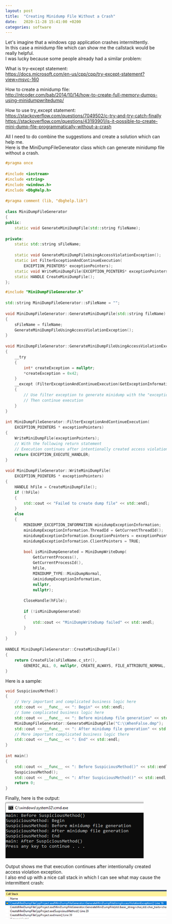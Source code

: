 ```yaml
---
layout: post
title:  "Creating Minidump File Without a Crash"
date:   2020-11-28 15:41:00 +0200
categories: software
---
```


Let's imagine that a windows cpp application crashes intermittently.  
In this case a minidump file which can show me the callstack would be really helpful.  
I was lucky because some people already had a similar problem:

What is try-except statement:  
<https://docs.microsoft.com/en-us/cpp/cpp/try-except-statement?view=msvc-160>  

How to create a minidump file:  
<http://ntcoder.com/bab/2014/10/14/how-to-create-full-memory-dumps-using-minidumpwritedump/>  

How to use try_except statement:  
<https://stackoverflow.com/questions/7049502/c-try-and-try-catch-finally>  
<https://stackoverflow.com/questions/43193901/is-it-possible-to-create-mini-dump-file-programmatically-without-a-crash>  

All I need to do combine the suggestions and create a solution which can help me.  
Here is the MiniDumpFileGenerator class which can generate minidump file without a crash.

```cpp
#pragma once

#include <iostream>
#include <string>
#include <windows.h>
#include <DbgHelp.h>

#pragma comment (lib, "dbghelp.lib")

class MiniDumpFileGenerator
{
public:
    static void GenerateMiniDumpFile(std::string fileName);

private:
    static std::string sFileName;

    static void GenerateMiniDumpFileUsingAccessViolationException();
    static int FilterExceptionAndContinueExecution(
        EXCEPTION_POINTERS* exceptionPointers);
    static void WriteMiniDumpFile(EXCEPTION_POINTERS* exceptionPointers);
    static HANDLE CreateMiniDumpFile();
};
```

```cpp
#include "MiniDumpFileGenerator.h"

std::string MiniDumpFileGenerator::sFileName = "";

void MiniDumpFileGenerator::GenerateMiniDumpFile(std::string fileName)
{
    sFileName = fileName;
    GenerateMiniDumpFileUsingAccessViolationException();
}

void MiniDumpFileGenerator::GenerateMiniDumpFileUsingAccessViolationException()
{
    __try
    {
        int* createException = nullptr;
        *createException = 0x42;
    }
    __except (FilterExceptionAndContinueExecution(GetExceptionInformation()))
    {
        // Use filter exception to generate minidump with the "exception record"
        // Then continue execution
    }
}

int MiniDumpFileGenerator::FilterExceptionAndContinueExecution(
    EXCEPTION_POINTERS * exceptionPointers)
{
    WriteMiniDumpFile(exceptionPointers);
    // With the following return statement
    // Execution continues after intentionally created access violation exception
    return EXCEPTION_EXECUTE_HANDLER;
}

void MiniDumpFileGenerator::WriteMiniDumpFile(
    EXCEPTION_POINTERS * exceptionPointers)
{
    HANDLE hFile = CreateMiniDumpFile();
    if (!hFile)
    {
        std::cout << "Failed to create dump file" << std::endl;
    }
    else
    {
        MINIDUMP_EXCEPTION_INFORMATION minidumpExceptionInformation;
        minidumpExceptionInformation.ThreadId = GetCurrentThreadId();
        minidumpExceptionInformation.ExceptionPointers = exceptionPointers;
        minidumpExceptionInformation.ClientPointers = TRUE;

        bool isMiniDumpGenerated = MiniDumpWriteDump(
            GetCurrentProcess(),
            GetCurrentProcessId(),
            hFile,
            MINIDUMP_TYPE::MiniDumpNormal,
            &minidumpExceptionInformation,
            nullptr,
            nullptr);

        CloseHandle(hFile);

        if (!isMiniDumpGenerated)
        {
            std::cout << "MiniDumpWriteDump failed" << std::endl;
        }
    }
}

HANDLE MiniDumpFileGenerator::CreateMiniDumpFile()
{
    return CreateFile(sFileName.c_str(),
        GENERIC_ALL, 0, nullptr, CREATE_ALWAYS, FILE_ATTRIBUTE_NORMAL, nullptr);
}

```
Here is a sample:  

```cpp
void SuspiciousMethod()
{
    // Very important and complicated business logic here
    std::cout << __func__ << ": Begin" << std::endl;
    // Some complicated business logic here
    std::cout << __func__ << ": Before minidump file generation" << std::endl;
    MiniDumpFileGenerator::GenerateMiniDumpFile("C:\\WhenFalse.dmp");
    std::cout << __func__ << ": After minidump file generation" << std::endl;
    // More important complicated business logic there
    std::cout << __func__ << ": End" << std::endl;
}

int main()
{
    std::cout << __func__ << ": Before SuspiciousMethod()" << std::endl;
    SuspiciousMethod();
    std::cout << __func__ << ": After SuspiciousMethod()" << std::endl;
    return 0;
}
```

Finally, here is the output:  
![Program Output](/images/Minidumpsamleusage.png)  

Output shows me that execution continues after intentionally created access violation exception.  
I also end up with a nice call stack in which I can see what may cause the intermittent crash:  

![Call Stack](/images/Minidumpsamleusage_callstack.png)

